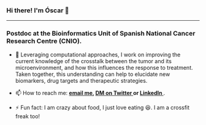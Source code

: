 ### Hi there! I'm Óscar 👋
---
<h3 align="left">Postdoc at the Bioinformatics Unit of Spanish National Cancer Research Centre (CNIO). </h3>

- 🔭 Leveraging computational approaches, I work on improving the current knowledge of the crosstalk between the tumor and its microenvironment, and how this influences the response to treatment. Taken together, this understanding can help to elucidate new biomarkers, drug targets and therapeutic strategies.

- 📫 How to reach me: **<a href="mailto:o.lapuente.santana@tue.nl">email me</a>, <a href="https://twitter.com/LapuenteSantana" target="blank">DM on Twitter </a> or <a href="https://www.linkedin.com/in/óscar-lapuente-santana-aa3b24124" target="blank">LinkedIn </a>**.

- ⚡ Fun fact: I am crazy about food, I just love eating :satisfied:. I am a crossfit freak too!

<!--
**olapuentesantana/olapuentesantana** is a ✨ _special_ ✨ repository because its `README.md` (this file) appears on your GitHub profile.

Here are some ideas to get you started:

- 🔭 I’m currently working on ...
- 🌱 I’m currently learning ...
- 👯 I’m looking to collaborate on ...
- 🤔 I’m looking for help with ...
- 💬 Ask me about ...
- 📫 How to reach me: ...
- 😄 Pronouns: ...
- ⚡ Fun fact: ...
-->
